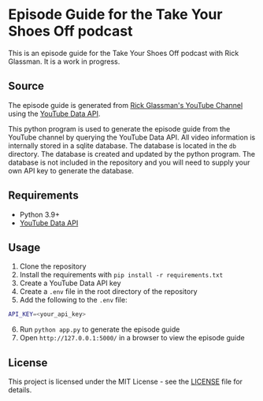 # Episode Guide for the Take Your Shoes Off podcast

This is an episode guide for the Take Your Shoes Off podcast with Rick Glassman. It is a work in progress.

## Source

The episode guide is generated from [Rick Glassman's YouTube Channel](https://www.youtube.com/@rickglassman) using the [YouTube Data API](https://developers.google.com/youtube).

This python program is used to generate the episode guide from the YouTube channel by querying the YouTube Data API. All video information is internally stored in a sqlite database. The database is located in the `db` directory. The database is created and updated by the python program. The database is not included in the repository and you will need to supply your own API key to generate the database.

## Requirements

* Python 3.9+
* [YouTube Data API](https://developers.google.com/youtube)

## Usage

1. Clone the repository
2. Install the requirements with `pip install -r requirements.txt`
3. Create a YouTube Data API key
4. Create a `.env` file in the root directory of the repository
5. Add the following to the `.env` file:
```bash
API_KEY=<your_api_key>
```
6. Run `python app.py` to generate the episode guide
7. Open `http://127.0.0.1:5000/` in a browser to view the episode guide

## License

This project is licensed under the MIT License - see the [LICENSE](LICENSE) file for details.
